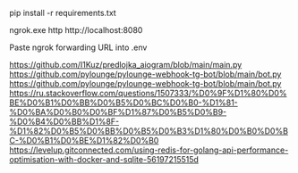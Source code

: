 pip install -r requirements.txt

ngrok.exe http http://localhost:8080

Paste ngrok forwarding URL into .env


https://github.com/I1Kuz/predlojka_aiogram/blob/main/main.py
https://github.com/pylounge/pylounge-webhook-tg-bot/blob/main/bot.py
https://github.com/pylounge/pylounge-webhook-tg-bot/blob/main/bot.py
https://ru.stackoverflow.com/questions/1507333/%D0%9F%D1%80%D0%BE%D0%B1%D0%BB%D0%B5%D0%BC%D0%B0-%D1%81-%D0%BA%D0%B0%D0%BF%D1%87%D0%B5%D0%B9-%D0%B4%D0%BB%D1%8F-%D1%82%D0%B5%D0%BB%D0%B5%D0%B3%D1%80%D0%B0%D0%BC-%D0%B1%D0%BE%D1%82%D0%B0
https://levelup.gitconnected.com/using-redis-for-golang-api-performance-optimisation-with-docker-and-sqlite-56197215515d